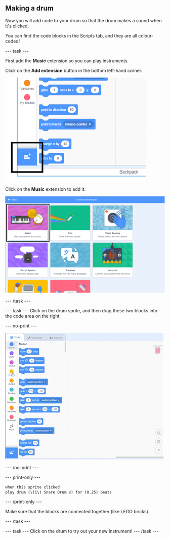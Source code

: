 ## Making a drum

Now you will add code to your drum so that the drum makes a sound when it's clicked.

You can find the code blocks in the Scripts tab, and they are all colour-coded!

--- task ---

First add the **Music** extension so you can play instruments.

Click on the **Add extension** button in the bottom left-hand corner.

![add extension button highlighted](images/add-extension-annotated.png)

Click on the **Music** extension to add it.

![music extension highlighted](images/click-music-annotated.png)

--- /task ---

--- task ---
Click on the drum sprite, and then drag these two blocks into the code area on the right:

--- no-print ---

![screenshot](images/connect-block.gif)

--- /no-print ---

--- print-only ---

```blocks3
when this sprite clicked
play drum (\(1\) Snare Drum v) for (0.25) beats
```
--- /print-only ---

Make sure that the blocks are connected together (like LEGO bricks).

--- /task ---

--- task ---
Click on the drum to try out your new instrument!
--- /task ---
